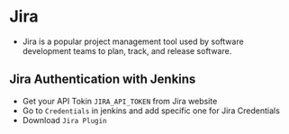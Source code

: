 # Jira
- Jira is a popular project management tool used by software development teams to plan, track, and release software.
## Jira Authentication with Jenkins
- Get your API Tokin `JIRA_API_TOKEN` from Jira website
- Go to `Credentials` in jenkins and add specific one for Jira Credentials
- Download `Jira Plugin`
